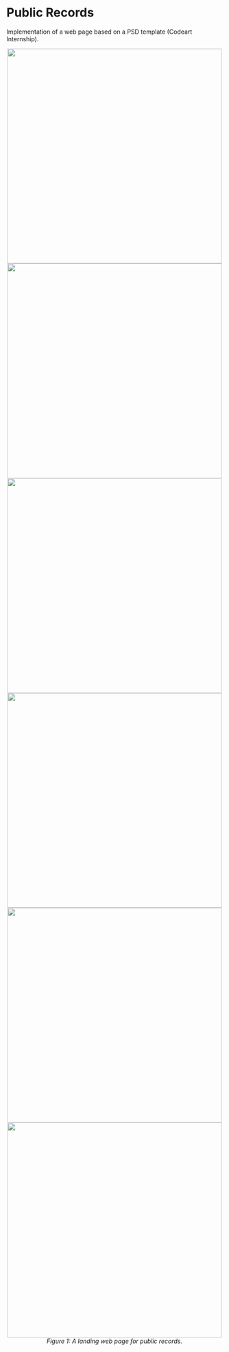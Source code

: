 # Public Records
Implementation of a web page based on a PSD template (Codeart Internship).


<div align="center"><img width="500" src="https://user-images.githubusercontent.com/18449614/173606801-23e04b45-0f10-4afa-8da9-f6108ea4330e.png"> </div><div align="center"><i></i></div>

<div align="center"><img width="500" src="https://user-images.githubusercontent.com/18449614/173606924-61c3e5d0-b607-4379-956f-121e2bcc3add.png" > </div><div align="center"><i></i></div>

<div align="center"><img width="500" src="https://user-images.githubusercontent.com/18449614/173607037-0fc5aba4-76d0-4f64-b4f1-cc641e586019.png"> </div><div align="center"><i></i></div>

<div align="center"><img width="500" src="https://user-images.githubusercontent.com/18449614/173607142-d9117c2f-d80e-4309-9d12-f3eb50772d1d.png"></div><div align="center"><i></i></div>

<div align="center"><img width="500" src="https://user-images.githubusercontent.com/18449614/173607280-944ccd3d-f077-4c42-8556-204a54bfaab6.png"> </div><div align="center"><i></i></div>

<div align="center"><img width="500" src="https://user-images.githubusercontent.com/18449614/173608238-e3bc8b2d-d0db-4dfa-8745-f577000a4ac3.png"></div><div align="center"><i>Figure 1: A landing web page for public records.</i></div>



